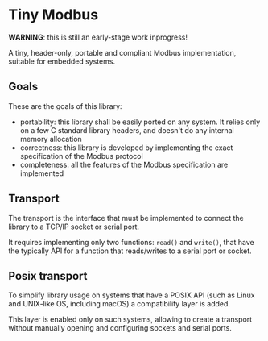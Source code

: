 # Tiny Modbus

**WARNING**: this is still an early-stage work inprogress!

A tiny, header-only, portable and compliant Modbus implementation, suitable for embedded systems.

## Goals

These are the goals of this library:

-   portability: this library shall be easily ported on any system. It relies only on a few C standard library headers, and doesn't do any internal memory allocation
-   correctness: this library is developed by implementing the exact specification of the Modbus protocol
-   completeness: all the features of the Modbus specification are implemented

## Transport

The transport is the interface that must be implemented to connect the library to a TCP/IP socket or serial port.

It requires implementing only two functions: `read()` and `write()`, that have the typically API for a function that reads/writes to a serial port or socket.

## Posix transport

To simplify library usage on systems that have a POSIX API (such as Linux and UNIX-like OS, including macOS) a compatibility layer is added.

This layer is enabled only on such systems, allowing to create a transport without manually opening and configuring sockets and serial ports.
